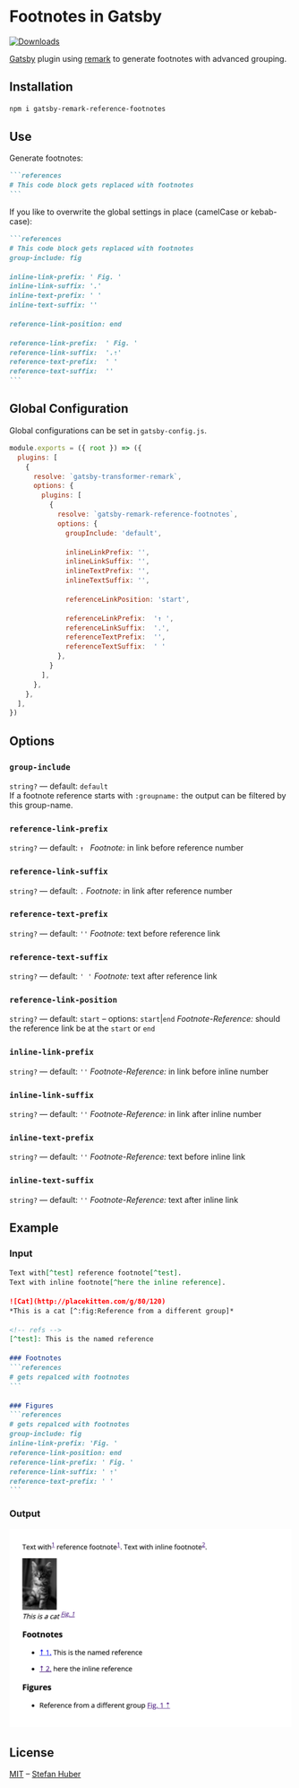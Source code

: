 # Footnotes in Gatsby

[![Downloads][downloads-badge]][downloads]

[Gatsby][gatsby] plugin using [remark][remark] to generate footnotes with advanced grouping.


## Installation

```sh
npm i gatsby-remark-reference-footnotes
```


## Use
Generate footnotes:

````md
```references
# This code block gets replaced with footnotes
```
````

If you like to overwrite the global settings in place (camelCase or kebab-case):

````md
```references
# This code block gets replaced with footnotes
group-include: fig

inline-link-prefix: ' Fig. '
inline-link-suffix: '.'
inline-text-prefix: ' '
inline-text-suffix: ''

reference-link-position: end

reference-link-prefix:  ' Fig. '
reference-link-suffix:  '.⇡'
reference-text-prefix:  ' '
reference-text-suffix:  ''
```
````



## Global Configuration
Global configurations can be set in `gatsby-config.js`.

```js
module.exports = ({ root }) => ({
  plugins: [
    {
      resolve: `gatsby-transformer-remark`,
      options: {
        plugins: [
          {
            resolve: `gatsby-remark-reference-footnotes`,
            options: {
              groupInclude: 'default',

              inlineLinkPrefix: '',
              inlineLinkSuffix: '',
              inlineTextPrefix: '',
              inlineTextSuffix: '',

              referenceLinkPosition: 'start',

              referenceLinkPrefix:  '↑ ',
              referenceLinkSuffix:  '.',
              referenceTextPrefix:  '',
              referenceTextSuffix:  ' '
            },
          }
        ],
      },
    },
  ],
})
```


## Options
### `group-include`

`string?` — default: `default`  
If a footnote reference starts with `:groupname:` the output can be filtered by this group-name.


### `reference-link-prefix`

`string?` — default: `↑ `
*Footnote:* in link before reference number

### `reference-link-suffix`

`string?` — default: `.`
*Footnote:* in link after reference number

### `reference-text-prefix`

`string?` — default: `''`
*Footnote:* text before reference link

### `reference-text-suffix`

`string?` — default: `' '`
*Footnote:* text after reference link



### `reference-link-position`

`string?` — default: `start` – options: `start`|`end`
*Footnote-Reference:* should the reference link be at the `start` or `end`

### `inline-link-prefix`

`string?` — default: `''`
*Footnote-Reference:* in link before inline number

### `inline-link-suffix`

`string?` — default: `''`
*Footnote-Reference:* in link after inline number

### `inline-text-prefix`

`string?` — default: `''`
*Footnote-Reference:* text before inline link

### `inline-text-suffix`

`string?` — default: `''`
*Footnote-Reference:* text after inline link



## Example

### Input

````md
Text with[^test] reference footnote[^test].
Text with inline footnote[^here the inline reference].

![Cat](http://placekitten.com/g/80/120)
*This is a cat [^:fig:Reference from a different group]*

<!-- refs -->
[^test]: This is the named reference

### Footnotes
```references
# gets repalced with footnotes
```

### Figures
```references
# gets repalced with footnotes
group-include: fig
inline-link-prefix: 'Fig. '
reference-link-position: end
reference-link-prefix: ' Fig. '
reference-link-suffix: ' ⇡'
reference-text-prefix: ' '
```
````

### Output
![example output](./example/doc.png)

## License

[MIT][license] – [Stefan Huber][author]

<!-- Definitions -->


[gatsby]: https://www.gatsbyjs.org/
[remark]: https://github.com/remarkjs/remark
[downloads]: https://www.npmjs.com/package/gatsby-remark-reference-footnotes
[downloads-badge]: https://img.shields.io/npm/v/gatsby-remark-reference-footnotes.svg
[license]: https://opensource.org/licenses/MIT
[author]: http://signalwerk.ch/
